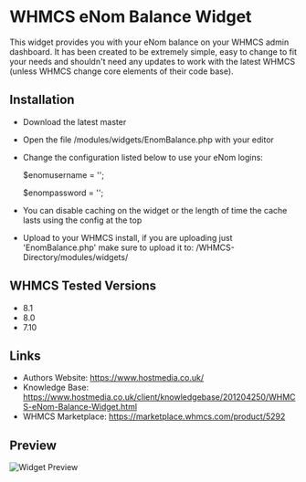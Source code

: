 # WHMCS eNom Balance Widget

This widget provides you with your eNom balance on your WHMCS admin dashboard. It has been created to be extremely simple, easy to change to fit your needs and shouldn't need any updates to work with the latest WHMCS (unless WHMCS change core elements of their code base).

## Installation
* Download the latest master
* Open the file /modules/widgets/EnomBalance.php with your editor
* Change the configuration listed below to use your eNom logins:

  $enomusername = '';

  $enompassword = '';

* You can disable caching on the widget or the length of time the cache lasts using the config at the top 
* Upload to your WHMCS install, if you are uploading just 'EnomBalance.php' make sure to upload it to: /WHMCS-Directory/modules/widgets/

## WHMCS Tested Versions
* 8.1
* 8.0
* 7.10

## Links
* Authors Website: https://www.hostmedia.co.uk/
* Knowledge Base: https://www.hostmedia.co.uk/client/knowledgebase/201204250/WHMCS-eNom-Balance-Widget.html
* WHMCS Marketplace: https://marketplace.whmcs.com/product/5292

## Preview
![Widget Preview](https://www.hostmedia.co.uk/resources/images/knowledgebase/whmcs-enom-balance-widget.png)
